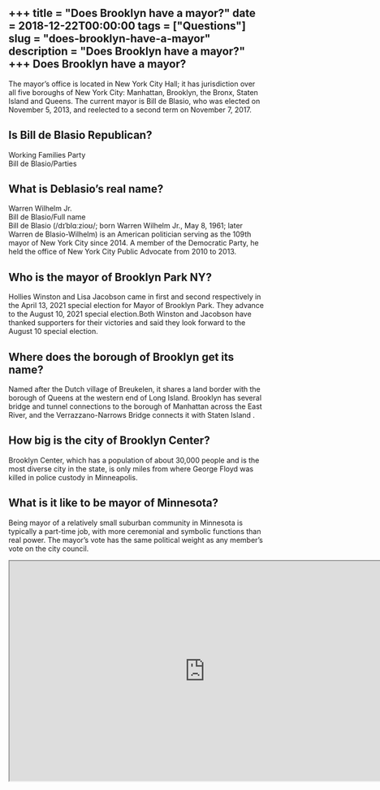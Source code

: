 +++
title = "Does Brooklyn have a mayor?"
date = 2018-12-22T00:00:00
tags = ["Questions"]
slug = "does-brooklyn-have-a-mayor"
description = "Does Brooklyn have a mayor?"
+++
Does Brooklyn have a mayor?
---------------------------

The mayor’s office is located in New York City Hall; it has jurisdiction over all five boroughs of New York City: Manhattan, Brooklyn, the Bronx, Staten Island and Queens. The current mayor is Bill de Blasio, who was elected on November 5, 2013, and reelected to a second term on November 7, 2017.

Is Bill de Blasio Republican?
-----------------------------

Working Families Party  
Bill de Blasio/Parties

What is Deblasio’s real name?
-----------------------------

Warren Wilhelm Jr.  
Bill de Blasio/Full name  
Bill de Blasio (/dɪˈblɑːzioʊ/; born Warren Wilhelm Jr., May 8, 1961; later Warren de Blasio-Wilhelm) is an American politician serving as the 109th mayor of New York City since 2014. A member of the Democratic Party, he held the office of New York City Public Advocate from 2010 to 2013.

Who is the mayor of Brooklyn Park NY?
-------------------------------------

Hollies Winston and Lisa Jacobson came in first and second respectively in the April 13, 2021 special election for Mayor of Brooklyn Park. They advance to the August 10, 2021 special election.Both Winston and Jacobson have thanked supporters for their victories and said they look forward to the August 10 special election.

Where does the borough of Brooklyn get its name?
------------------------------------------------

Named after the Dutch village of Breukelen, it shares a land border with the borough of Queens at the western end of Long Island. Brooklyn has several bridge and tunnel connections to the borough of Manhattan across the East River, and the Verrazzano-Narrows Bridge connects it with Staten Island .

How big is the city of Brooklyn Center?
---------------------------------------

Brooklyn Center, which has a population of about 30,000 people and is the most diverse city in the state, is only miles from where George Floyd was killed in police custody in Minneapolis.

What is it like to be mayor of Minnesota?
-----------------------------------------

Being mayor of a relatively small suburban community in Minnesota is typically a part-time job, with more ceremonial and symbolic functions than real power. The mayor’s vote has the same political weight as any member’s vote on the city council.

<iframe allow="accelerometer; autoplay; clipboard-write; encrypted-media; gyroscope; picture-in-picture" allowfullscreen="" class="__youtube_prefs__  epyt-is-override  no-lazyload" data-no-lazy="1" data-origheight="433" data-origwidth="770" data-skipgform_ajax_framebjll="" height="433" id="_ytid_33574" loading="lazy" src="https://www.youtube.com/embed/JkguzDCAmzE?enablejsapi=1&autoplay=0&cc_load_policy=0&cc_lang_pref=&iv_load_policy=1&loop=0&modestbranding=0&rel=1&fs=1&playsinline=0&autohide=2&theme=dark&color=red&controls=1&" title="YouTube player" width="770"></iframe>